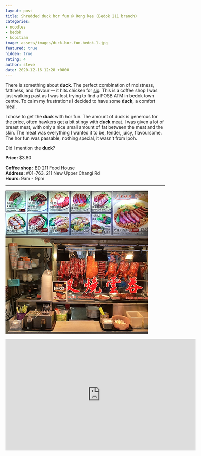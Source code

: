 ```yaml
---
layout: post
title: Shredded duck hor fun @ Rong kee (Bedok 211 branch)
categories:
- noodles
- bedok
- kopitiam
image: assets/images/duck-hor-fun-bedok-1.jpg
featured: true
hidden: true
rating: 4
author: steve
date: 2020-12-16 12:28 +0800
---
```

There is something about **duck**. The perfect combination of moistness, fattiness, and flavour — it hits chicken for [six](https://www.youtube.com/watch?v=mFxtGIrJtL4). This is a coffee shop I was just walking past as I was lost trying to find a POSB ATM in bedok town centre. To calm my frustrations I decided to have some **duck**, a comfort meal.

I chose to get the **duck** with hor fun. The amount of duck is generous for the price, often hawkers get a bit stingy with **duck** meat. I was given a lot of breast meat, with only a nice small amount of fat between the meat and the skin. The meat was everything I wanted it to be, tender, juicy, flavoursome. The hor fun was passable, nothing special, it wasn't from Ipoh.  

Did I mention the **duck**? 

**Price:** $3.80

**Coffee shop:** BD 211 Food House  
**Address:** #01-763, 211 New Upper Changi Rd  
**Hours:** 9am - 9pm  

***

![Rong kee shredded duck hor fun](/assets/images/duck-hor-fun-bedok-2.jpg "Rong kee shredded duck hor fun")

<iframe src="https://www.google.com/maps/embed?pb=!1m14!1m8!1m3!1d15955.002719460112!2d103.931987!3d1.3255108!3m2!1i1024!2i768!4f13.1!3m3!1m2!1s0x0%3A0xd705eebeb12b992b!2zUm9uZyBLZWUgUm9hc3RlZCBEZWxpZ2h0cyDmpq7oqJjng6fohYogLSBCZWRvaw!5e0!3m2!1sen!2ssg!4v1608093099802!5m2!1sen!2ssg" width="600" height="350" frameborder="0" style="border:0;" allowfullscreen="" aria-hidden="false" tabindex="0"></iframe>